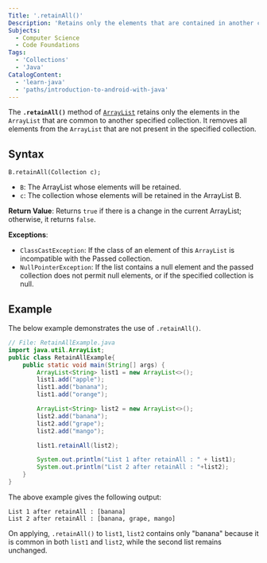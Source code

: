 ```yaml
---
Title: '.retainAll()'
Description: 'Retains only the elements that are contained in another collection' 
Subjects: 
  - Computer Science
  - Code Foundations
Tags: 
  - 'Collections'
  - 'Java'
CatalogContent:
  - 'learn-java'
  - 'paths/introduction-to-android-with-java'
---
```


The **`.retainAll()`** method of [`ArrayList`]([url](https://www.codecademy.com/resources/docs/java/array-list)) retains only the elements in the `ArrayList` that are common to another specified collection. It removes all elements from the `ArrayList` that are not present in the specified collection.

## Syntax

```
B.retainAll(Collection c);
```

- `B`: The ArrayList whose elements will be retained.
- `c`: The collection whose elements will be retained in the ArrayList B.

**Return Value**: Returns `true` if there is a change in the current ArrayList; otherwise, it returns `false`.

**Exceptions**:
- `ClassCastException`: If the class of an element of this `ArrayList` is incompatible with the Passed collection.
- `NullPointerException`: If the list contains a null element and the passed collection does not permit null elements, or if the specified collection is null.


## Example

The below example demonstrates the use of `.retainAll()`.

```java
// File: RetainAllExample.java
import java.util.ArrayList;
public class RetainAllExample{
    public static void main(String[] args) {
        ArrayList<String> list1 = new ArrayList<>();
        list1.add("apple");
        list1.add("banana");
        list1.add("orange");

        ArrayList<String> list2 = new ArrayList<>();
        list2.add("banana");
        list2.add("grape");
        list2.add("mango");

        list1.retainAll(list2);

        System.out.println("List 1 after retainAll : " + list1);
        System.out.println("List 2 after retainAll : "+list2);
    }
}
```

The above example gives the following output:

```shell
List 1 after retainAll : [banana]
List 2 after retainAll : [banana, grape, mango]
```

On applying, `.retainAll()` to `list1`, `list2` contains only "banana" because it is common in both `list1` and `list2`, while the second list remains unchanged.


